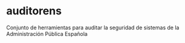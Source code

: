 # auditorens
Conjunto de herramientas para auditar la seguridad de sistemas de la Administración Pública Española
